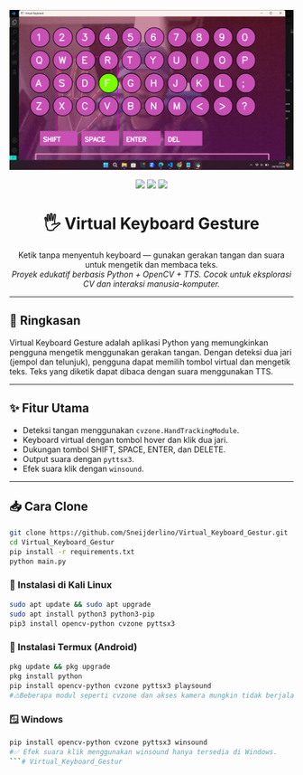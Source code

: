 <p align="center">
  <img src="/img/demo.png" alt="Contoh output virtual keyboard gesture" width="800"/>
</p>



<p align="center">
  <img src="https://img.shields.io/badge/Pentest%20Tool-Automated-red?style=for-the-badge&logo=python"/>
  <img src="https://img.shields.io/badge/Status-Active-brightgreen?style=for-the-badge"/>
  <img src="https://img.shields.io/github/license/Sneijderlino/virtual_keyboard_gesture?style=for-the-badge"/>
</p>

<h1 align="center">🖐️ Virtual Keyboard Gesture</h1>
<p align="center">
  Ketik tanpa menyentuh keyboard — gunakan gerakan tangan dan suara untuk mengetik dan membaca teks.<br/>
  <em>Proyek edukatif berbasis Python + OpenCV + TTS. Cocok untuk eksplorasi CV dan interaksi manusia-komputer.</em>
</p>

---



## 🔎 Ringkasan

Virtual Keyboard Gesture adalah aplikasi Python yang memungkinkan pengguna mengetik menggunakan gerakan tangan. Dengan deteksi dua jari (jempol dan telunjuk), pengguna dapat memilih tombol virtual dan mengetik teks. Teks yang diketik dapat dibaca dengan suara menggunakan TTS.

---

## ✨ Fitur Utama

- Deteksi tangan menggunakan `cvzone.HandTrackingModule`.
- Keyboard virtual dengan tombol hover dan klik dua jari.
- Dukungan tombol SHIFT, SPACE, ENTER, dan DELETE.
- Output suara dengan `pyttsx3`.
- Efek suara klik dengan `winsound`.

---

## 📥 Cara Clone

```bash
git clone https://github.com/Sneijderlino/Virtual_Keyboard_Gestur.git
cd Virtual_Keyboard_Gestur
pip install -r requirements.txt
python main.py
```

### 🐉 Instalasi di Kali Linux
```bash
sudo apt update && sudo apt upgrade
sudo apt install python3 python3-pip
pip3 install opencv-python cvzone pyttsx3
```

### 📱 Instalasi Termux (Android)
```bash
pkg update && pkg upgrade
pkg install python
pip install opencv-python cvzone pyttsx3 playsound
#⚠️Beberapa modul seperti cvzone dan akses kamera mungkin tidak berjalan langsung di Termux. Disarankan menggunakan Kali Linux via Termux + VNC Viewer untuk GUI dan akses penuh.
```


### 🪟 Windows
```bash
pip install opencv-python cvzone pyttsx3 winsound
#✅ Efek suara klik menggunakan winsound hanya tersedia di Windows.
```# Virtual_Keyboard_Gestur
